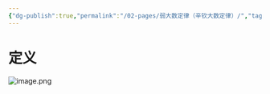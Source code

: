 ```yaml
---
{"dg-publish":true,"permalink":"/02-pages/弱大数定律（辛钦大数定律）/","tags":["personal/blog","概率论","概念"]}
---
```


# 定义
![image.png](https://yelanyanyu-img-bed.oss-cn-hangzhou.aliyuncs.com/img/blog/2024/06/20240614154315.png)
